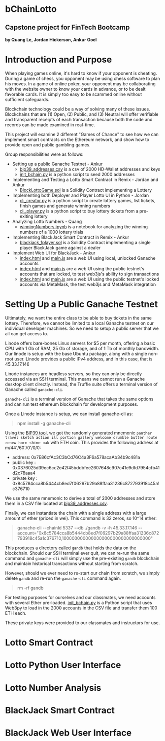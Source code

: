 # bChainLotto
## Capstone project for FinTech Bootcamp  
#### by Quang Le, Jordan Hickerson, Ankur Goel

# Introduction and Purpose
When playing games online, it's hard to know if your opponent is cheating. During a game of chess, you opponent may be using chess software to plan his moves. In a game of online poker, your opponent may be collaborating with the website owner to know your cards in advance, or to be dealt favorable cards. It is simply too easy to be scammed online without sufficient safeguards.  

Blockchain technology could be a way of solving many of these issues. Blockchains that are (1) Open, (2) Public, and (3) Neutral will offer verifiable and transparent receipts of each transaction because both the code and records can be made examined in real-time.  

This project will examine 2 different "Games of Chance" to see how we can implement smart contracts on the Ethereum network, and show how to provide open and public gambling games.

Group responsibilities were as follows:  
* Setting up a public Ganache Testnet - Ankur  
    * [bip39_addresses.csv](ankur/bip39_addresses.csv) is a csv of 2000 HD-Wallet addresses and keys
    * [init_bchain.py](ankur/init_bchain.py) is a python script to seed 2000 addresses
* Implementing and Testing a Lotto Smart Contract in Remix - Jordan and Ankur  
    * [BlockLottoGame.sol](jordan/BlockLottoGame.sol) is a Solidity Contract implementing a Lottery
* Implementing both Deployer and Player Lotto UI in Python - Jordan  
    * [cli_creator.py](jordan/cli_creator.py) is a python script to create lottery games, list tickets, finish games and generate winning numbers
    * [cli_player.py](jordan/cli_player.py) is a python script to buy lottery tickets from a pre-exiting lottery
* Analyzing Lotto Numbers - Quang  
    * [winningNumbers.ipynb](quang/winningNumbers.ipynb) is a notebook for analyzing the winning numbers of a 1000 lottery trials
* Implementing BlackJack Smart Contract in Remix - Ankur  
    * [blackjack_1player.sol](ankur/blackjack_1player.sol) is a Solidity Contract implementing a single player BlackJack game against a dealer
* Implement Web UI for BlackJack - Ankur  
    * [index.html](ankur/jstest/index.html) and [main.js](ankur/jstest/main.js) are a web UI using local, unlocked Ganache accounts
    * [index.html](ankur/js_signed_web3/index.html) and [main.js](ankur/js_signed_web3/main.js) are a web UI using the public testnet's accounts that are locked, to test web3js's ability to sign transactions  
    * [index.html](ankur/js_metamask/index.html) and [main.js](ankur/js_metamask/main.js) are a web UI using the public testnet's locked accounts via MetaMask, the test web3js and MetaMask integration 

# Setting Up a Public Ganache Testnet

Ultimately, we want the entire class to be able to buy tickets in the same lottery. Therefore, we cannot be limited to a local Ganache testnet on our individual developer machines. So we need to setup a public server that we all can get access to.

Linode offers bare-bones Linux servers for $5 per month, offering a basic CPU with 1 Gb of RAM, 25 Gb of storage, and of 1 Tb of monthly bandwidth. Our linode is setup with the base Ubuntu package, along with a single non-root user.  Linode provides a public IPv4 address, and in this case, that is 45.33.17.146 

Linode instances are headless servers, so they can only be directly accessed via an SSH terminal. This means we cannot run a Ganache desktop client directly. Instead, the Truffle suite offers a terminal version of Ganache called `ganache-cli`. 

`ganache-cli` is a terminal version of Ganache that takes the same options and can run test ethereum blockchain for development purposes. 

Once a Linode instance is setup, we can install ganache-cli as:  
> npm install -g ganache-cli  

Using the [BIP39 tool](https://github.com/iancoleman/bip39/releases/tag/0.5.3), we got the randomly generated mnemonic `panther travel sketch action ill portion gallery welcome crumble butter route renew horn shine oak` with ETH coin. This provides the following address at m/44'/60'/0'/0/0:

* address: 0x7E86cfAc3C3bCd76C4a3F6a578acaAb34b9c481a
* public key : 0x0376025d39ec6cc2e42f45bddbfee2607648c907c41e9dfd7954cfb41d2c78aaa4
* private key : 0x8c5784cca8b5444cb8ed7f06297b29a88ffaa31236c872793918c45a1c376710

We use the same mnemonic to derive a total of 2000 addresses and store them in a CSV file located at [bip39_addresses.csv](ankur/bip39_addresses.csv).

Finally, we can instantiate the chain with a single address with a large amount of ether (priced in wei).  This command is 32 zeros, so 10^14 ether:

> ganache-cli --chainId 5337 --db ./gandb -v -h 45.33.17.146  --account="0x8c5784cca8b5444cb8ed7f06297b29a88ffaa31236c872793918c45a1c376710,100000000000000000000000000000000" 

This produces a directory called `gandb` that holds the data on the blockchain. Should our SSH terminal ever quit, we can re-run the same command and `ganache-cli` will simply use the pre-existing `gandb` blockchain and maintain historical transactions without starting from scratch.  

However, should we ever need to re-start our chain from scratch, we simply delete `gandb` and re-run the `ganache-cli` command again.

> rm -rf gandb

For testing purposes for ourselves and our classmates, we need accounts with several Ether pre-loaded. [init_bchain.py](ankur/init_bchain.py) is a Python script that uses Web3py to load in the 2000 accounts in the CSV file and transfer them 100 ETH each.

These private keys were provided to our classmates and instructors for use.

# Lotto Smart Contract

# Lotto Python User Interface

# Lotto Number Analysis

# BlackJack Smart Contract

# BlackJack Web User Interface

